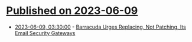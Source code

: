# [Published on 2023-06-09](index.md)

* [2023-06-09, 03:30:00](https://it.slashdot.org/story/23/06/08/2228205/barracuda-urges-replacing-not-patching-its-email-security-gateways?utm_source=rss1.0mainlinkanon&utm_medium=feed) - [Barracuda Urges Replacing, Not Patching, Its Email Security Gateways](https://it.slashdot.org/story/23/06/08/2228205/barracuda-urges-replacing-not-patching-its-email-security-gateways?utm_source=rss1.0mainlinkanon&utm_medium=feed)

